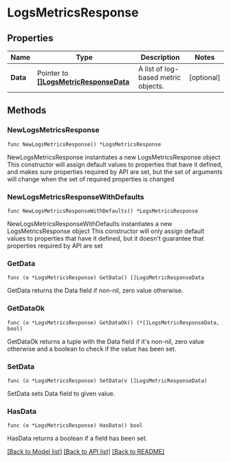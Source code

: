 # LogsMetricsResponse

## Properties

Name | Type | Description | Notes
---- | ---- | ----------- | ------
**Data** | Pointer to [**[]LogsMetricResponseData**](LogsMetricResponseData.md) | A list of log-based metric objects. | [optional] 

## Methods

### NewLogsMetricsResponse

`func NewLogsMetricsResponse() *LogsMetricsResponse`

NewLogsMetricsResponse instantiates a new LogsMetricsResponse object
This constructor will assign default values to properties that have it defined,
and makes sure properties required by API are set, but the set of arguments
will change when the set of required properties is changed

### NewLogsMetricsResponseWithDefaults

`func NewLogsMetricsResponseWithDefaults() *LogsMetricsResponse`

NewLogsMetricsResponseWithDefaults instantiates a new LogsMetricsResponse object
This constructor will only assign default values to properties that have it defined,
but it doesn't guarantee that properties required by API are set

### GetData

`func (o *LogsMetricsResponse) GetData() []LogsMetricResponseData`

GetData returns the Data field if non-nil, zero value otherwise.

### GetDataOk

`func (o *LogsMetricsResponse) GetDataOk() (*[]LogsMetricResponseData, bool)`

GetDataOk returns a tuple with the Data field if it's non-nil, zero value otherwise
and a boolean to check if the value has been set.

### SetData

`func (o *LogsMetricsResponse) SetData(v []LogsMetricResponseData)`

SetData sets Data field to given value.

### HasData

`func (o *LogsMetricsResponse) HasData() bool`

HasData returns a boolean if a field has been set.


[[Back to Model list]](../README.md#documentation-for-models) [[Back to API list]](../README.md#documentation-for-api-endpoints) [[Back to README]](../README.md)


